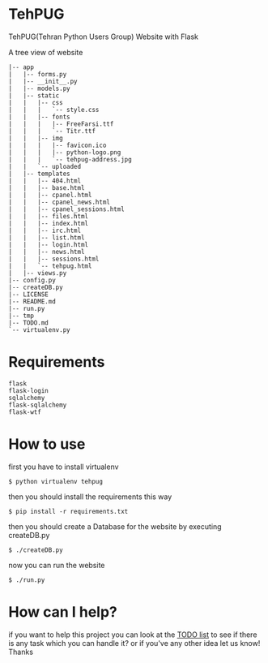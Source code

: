 TehPUG
======

TehPUG(Tehran Python Users Group) Website with Flask

A tree view of website

    |-- app
	|   |-- forms.py
	|   |-- __init__.py
	|   |-- models.py
	|   |-- static
	|   |   |-- css
	|   |   |   `-- style.css
	|   |   |-- fonts
	|   |   |   |-- FreeFarsi.ttf
	|   |   |   `-- Titr.ttf
	|   |   |-- img
	|   |   |   |-- favicon.ico
	|   |   |   |-- python-logo.png
	|   |   |   `-- tehpug-address.jpg
	|   |   `-- uploaded
	|   |-- templates
	|   |   |-- 404.html
	|   |   |-- base.html
	|   |   |-- cpanel.html
	|   |   |-- cpanel_news.html
	|   |   |-- cpanel_sessions.html
	|   |   |-- files.html
	|   |   |-- index.html
	|   |   |-- irc.html
	|   |   |-- list.html
	|   |   |-- login.html
	|   |   |-- news.html
	|   |   |-- sessions.html
	|   |   `-- tehpug.html
	|   |-- views.py
	|-- config.py
	|-- createDB.py
	|-- LICENSE
	|-- README.md
	|-- run.py
	|-- tmp
	|-- TODO.md
	`-- virtualenv.py

Requirements
============

    flask
    flask-login
    sqlalchemy
    flask-sqlalchemy
    flask-wtf

How to use 
==========

first you have to install virtualenv

    $ python virtualenv tehpug

then you should install the requirements this way

    $ pip install -r requirements.txt
    
then you should create a Database for the website by executing createDB.py

    $ ./createDB.py
    
now you can run the website

    $ ./run.py

How can I help?
===============

if you want to help this project you can look at the [TODO list](https://github.com/tehpug/TehPUG/blob/master/TODO.md) to see if there is any task which you can handle it?
or if you've any other idea let us know! Thanks

